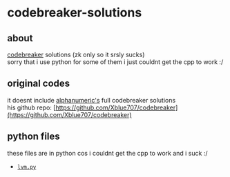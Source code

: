 # codebreaker-solutions

## about
[codebreaker](https://codebreaker.xyz) solutions (zk only so it srsly sucks) <br />
sorry that i use python for some of them i just couldnt get the cpp to work :/

## original codes
it doesnt include [alphanumeric's](https://github.com/Xblue707) full codebreaker solutions <br />
his github repo: [https://github.com/Xblue707/codebreaker](https://github.com/Xblue707/codebreaker)

## python files
these files are in python cos i couldnt get the cpp to work and i suck :/
- [`lvm.py`](https://codebreaker.xyz/problem/lvm)
